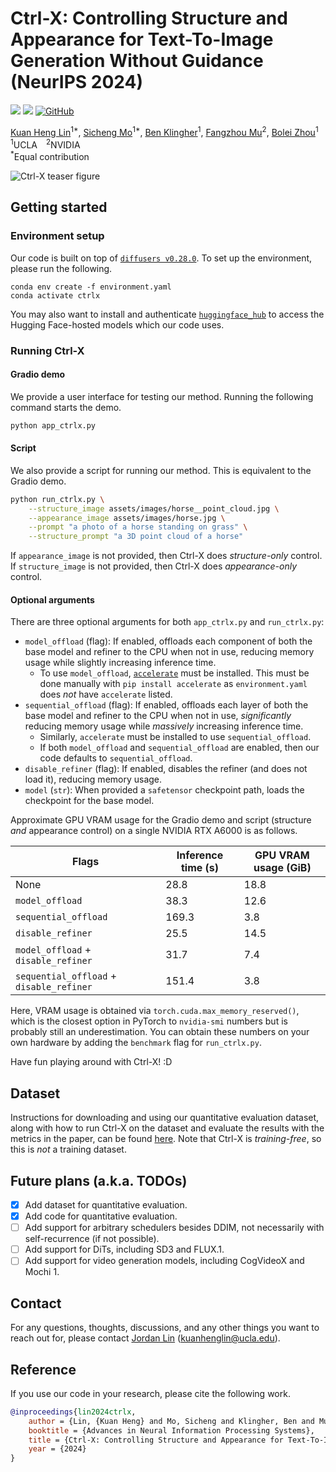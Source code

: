 # Ctrl-X: Controlling Structure and Appearance for Text-To-Image Generation Without Guidance (NeurIPS 2024)

<a href="https://arxiv.org/abs/2406.07540"><img src="https://img.shields.io/badge/arXiv-Paper-red"></a> 
<a href="https://genforce.github.io/ctrl-x"><img src="https://img.shields.io/badge/Project-Page-yellow"></a>
[![GitHub](https://img.shields.io/github/stars/genforce/ctrl-x?style=social)](https://github.com/genforce/ctrl-x)

[Kuan Heng Lin](https://kuanhenglin.github.io)<sup>1*</sup>, [Sicheng Mo](https://sichengmo.github.io/)<sup>1*</sup>, [Ben Klingher](https://bklingher.github.io)<sup>1</sup>, [Fangzhou Mu](https://pages.cs.wisc.edu/~fmu/)<sup>2</sup>, [Bolei Zhou](https://boleizhou.github.io/)<sup>1</sup> <br>
<sup>1</sup>UCLA&emsp;<sup>2</sup>NVIDIA <br>
<sup>*</sup>Equal contribution <br>

![Ctrl-X teaser figure](docs/assets/teaser_github.jpg)

## Getting started

### Environment setup

Our code is built on top of [`diffusers v0.28.0`](https://github.com/huggingface/diffusers). To set up the environment, please run the following.
```
conda env create -f environment.yaml
conda activate ctrlx
```
You may also want to install and authenticate [`huggingface_hub`](https://huggingface.co/docs/huggingface_hub/en/quick-start) to access the Hugging Face-hosted models which our code uses.

### Running Ctrl-X

#### Gradio demo

We provide a user interface for testing our method. Running the following command starts the demo.
```bash
python app_ctrlx.py
```

#### Script

We also provide a script for running our method. This is equivalent to the Gradio demo.
```bash
python run_ctrlx.py \
    --structure_image assets/images/horse__point_cloud.jpg \
    --appearance_image assets/images/horse.jpg \
    --prompt "a photo of a horse standing on grass" \
    --structure_prompt "a 3D point cloud of a horse"
```
If `appearance_image` is not provided, then Ctrl-X does *structure-only* control. If `structure_image` is not provided, then Ctrl-X does *appearance-only* control.

#### Optional arguments

There are three optional arguments for both `app_ctrlx.py` and `run_ctrlx.py`:
- `model_offload` (flag): If enabled, offloads each component of both the base model and refiner to the CPU when not in use, reducing memory usage while slightly increasing inference time.
    - To use `model_offload`, [`accelerate`](https://github.com/huggingface/accelerate) must be installed. This must be done manually with `pip install accelerate` as `environment.yaml` does *not* have `accelerate` listed.
- `sequential_offload` (flag): If enabled, offloads each layer of both the base model and refiner to the CPU when not in use, *significantly* reducing memory usage while *massively* increasing inference time.
    - Similarly, `accelerate` must be installed to use `sequential_offload`.
    - If both `model_offload` and `sequential_offload` are enabled, then our code defaults to `sequential_offload`.
- `disable_refiner` (flag): If enabled, disables the refiner (and does not load it), reducing memory usage.
- `model` (`str`): When provided a `safetensor` checkpoint path, loads the checkpoint for the base model.

Approximate GPU VRAM usage for the Gradio demo and script (structure *and* appearance control) on a single NVIDIA RTX A6000 is as follows.

| Flags                                    | Inference time (s) | GPU VRAM usage (GiB) |
| ---------------------------------------- | ------------------ | -------------------- |
| None                                     | 28.8               | 18.8                 |
| `model_offload`                          | 38.3               | 12.6                 |
| `sequential_offload`                     | 169.3              | 3.8                  |
| `disable_refiner`                        | 25.5               | 14.5                 |
| `model_offload` + `disable_refiner`      | 31.7               | 7.4                  |
| `sequential_offload` + `disable_refiner` | 151.4              | 3.8                  |

Here, VRAM usage is obtained via `torch.cuda.max_memory_reserved()`, which is the closest option in PyTorch to `nvidia-smi` numbers but is probably still an underestimation. You can obtain these numbers on your own hardware by adding the `benchmark` flag for `run_ctrlx.py`.

Have fun playing around with Ctrl-X! :D

## Dataset

Instructions for downloading and using our quantitative evaluation dataset, along with how to run Ctrl-X on the dataset and evaluate the results with the metrics in the paper, can be found [here](data/README.md). Note that Ctrl-X is *training-free*, so this is *not* a training dataset.

## Future plans (a.k.a. TODOs)

- [x] Add dataset for quantitative evaluation.
- [x] Add code for quantitative evaluation.
- [ ] Add support for arbitrary schedulers besides DDIM, not necessarily with self-recurrence (if not possible).
- [ ] Add support for DiTs, including SD3 and FLUX.1.
- [ ] Add support for video generation models, including CogVideoX and Mochi 1.

## Contact

For any questions, thoughts, discussions, and any other things you want to reach out for, please contact [Jordan Lin](https://kuanhenglin.github.io) (kuanhenglin@ucla.edu).

## Reference

If you use our code in your research, please cite the following work.

```bibtex
@inproceedings{lin2024ctrlx,
    author = {Lin, {Kuan Heng} and Mo, Sicheng and Klingher, Ben and Mu, Fangzhou and Zhou, Bolei},
    booktitle = {Advances in Neural Information Processing Systems},
    title = {Ctrl-X: Controlling Structure and Appearance for Text-To-Image Generation Without Guidance},
    year = {2024}
}
```

